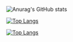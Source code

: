 ![Anurag's GitHub stats](https://github-readme-stats.vercel.app/api?username=HelloArtty&show_icons=true&theme=dracula)

[![Top Langs](https://github-readme-stats.vercel.app/api/top-langs/?username=HelloArtty&hide=javascript,html)](https://github.com/anuraghazra/github-readme-stats)

[![Top Langs](https://github-readme-stats.vercel.app/api/top-langs/?username=anuraghazra&langs_count=8)](https://github.com/anuraghazra/github-readme-stats)
